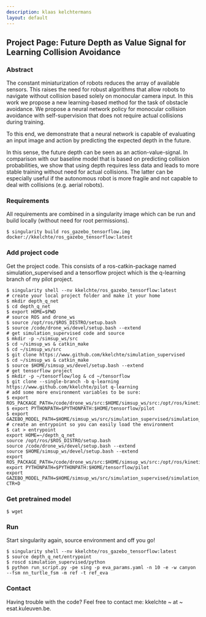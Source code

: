 ```yaml
---
description: klaas kelchtermans
layout: default
---
```

## Project Page: Future Depth as Value Signal for Learning Collision Avoidance

### Abstract 

The constant miniaturization of robots reduces the array of available sensors. 
This raises the need for robust algorithms that allow robots to navigate without collision based solely on monocular camera input.
In this work we propose a new learning-based method for the task of obstacle avoidance.
We propose a neural network policy for monocular collision avoidance with self-supervision that does not require actual collisions during training.

To this end, we demonstrate that a neural network is capable of evaluating an input image and action by predicting the expected depth in the future. 

In this sense, the future depth can be seen as an action-value-signal.
In comparison with our baseline model that is based on predicting collision probabilities, we show that using depth requires less data and leads to more stable training without need for actual collisions.
The latter can be especially useful if the autonomous robot is more fragile and not capable to deal with collisions (e.g. aerial robots).

### Requirements

All requirements are combined in a singularity image which can be run and build locally (without need for root permissions).

```
$ singularity build ros_gazebo_tensorflow.img docker://kkelchte/ros_gazebo_tensorflow:latest
```

### Add project code

Get the project code. This consists of a ros-catkin-package named simulation_supervised and a tensorflow project which is the q-learning branch of my pilot project.

```
$ singularity shell --nv kkelchte/ros_gazebo_tensorflow:latest
# create your local project folder and make it your home
$ mkdir depth_q_net
$ cd depth_q_net
$ export HOME=$PWD
# source ROS and drone_ws
$ source /opt/ros/$ROS_DISTRO/setup.bash
$ source /code/drone_ws/devel/setup.bash --extend
# get simulation_supervised code and source
$ mkdir -p ~/simsup_ws/src
$ cd ~/simsup_ws & catkin_make
$ cd ~/simsup_ws/src
$ git clone https://www.github.com/kkelchte/simulation_supervised
$ cd ~/simsup_ws & catkin_make
$ source $HOME/simsup_ws/devel/setup.bash --extend
# get tensorflow project
$ mkdir -p ~/tensorflow/log & cd ~/tensorflow
$ git clone --single-branch -b q-learning https://www.github.com/kkelchte/pilot q-learning
# add some more environment variables to be sure:
$ export ROS_PACKAGE_PATH=/code/drone_ws/src:$HOME/simsup_ws/src:/opt/ros/kinetic/share
$ export PYTHONPATH=$PYTHONPATH:$HOME/tensorflow/pilot
$ export GAZEBO_MODEL_PATH=$HOME/simsup_ws/src/simulation_supervised/simulation_supervised_demo/models
# create an entrypoint so you can easily load the environment
$ cat > entrypoint
export HOME=~/depth_q_net
source /opt/ros/$ROS_DISTRO/setup.bash
source /code/drone_ws/devel/setup.bash --extend
source $HOME/simsup_ws/devel/setup.bash --extend
export ROS_PACKAGE_PATH=/code/drone_ws/src:$HOME/simsup_ws/src:/opt/ros/kinetic/share
export PYTHONPATH=$PYTHONPATH:$HOME/tensorflow/pilot
export GAZEBO_MODEL_PATH=$HOME/simsup_ws/src/simulation_supervised/simulation_supervised_demo/models
CTR+D
```

### Get pretrained model

```
$ wget 
```

### Run 

Start singularity again, source environment and off you go!

```
$ singularity shell --nv kkelchte/ros_gazebo_tensorflow:latest
$ source depth_q_net/entrypoint
$ roscd simulation_supervised/python
$ python run_script.py -pe sing -p eva_params.yaml -n 10 -e -w canyon --fsm nn_turtle_fsm -m ref -t ref_eva
```

### Contact

Having trouble with the code? Feel free to contact me: kkelchte ~ at ~ esat.kuleuven.be. 
